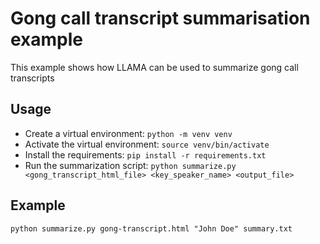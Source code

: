 # Gong call transcript summarisation example

This example shows how LLAMA can be used to summarize gong call transcripts

## Usage

- Create a virtual environment: `python -m venv venv`
- Activate the virtual environment: `source venv/bin/activate`
- Install the requirements: `pip install -r requirements.txt`
- Run the summarization script: `python summarize.py <gong_transcript_html_file> <key_speaker_name> <output_file>`

## Example

```
python summarize.py gong-transcript.html "John Doe" summary.txt
```